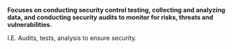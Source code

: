 **Focuses on conducting security control testing, collecting and analyzing data, and conducting security audits to monitor for risks, threats and vulnerabilities.**

I.E. Audits, tests, analysis to ensure security.